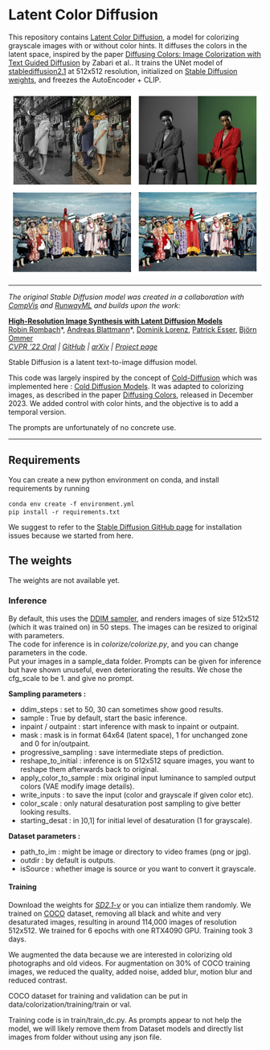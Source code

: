 # Latent Color Diffusion 

This repository contains [Latent Color Diffusion](https://github.com/Marie-ClairePRO/LatentColorDiffusion), a model for colorizing grayscale images with or without color hints. It diffuses the colors in the latent space, inspired by the paper [Diffusing Colors: Image Colorization with Text Guided Diffusion]() by Zabari et al..
It trains the UNet model of [stablediffusion2.1](https://huggingface.co/stabilityai/stable-diffusion-2-1) at 512x512 resolution, initialized on [Stable Diffusion weights](https://huggingface.co/stabilityai/stable-diffusion-2-1), and freezes the AutoEncoder + CLIP.

![alt text](https://github.com/Marie-ClairePRO/LatentColorDiffusion/blob/main/assets/asset.png)
 

________________
*The original Stable Diffusion model was created in a collaboration with [CompVis](https://arxiv.org/abs/2202.00512) and [RunwayML](https://runwayml.com/) and builds upon the work:*

[**High-Resolution Image Synthesis with Latent Diffusion Models**](https://ommer-lab.com/research/latent-diffusion-models/)<br/>
[Robin Rombach](https://github.com/rromb)\*,
[Andreas Blattmann](https://github.com/ablattmann)\*,
[Dominik Lorenz](https://github.com/qp-qp)\,
[Patrick Esser](https://github.com/pesser),
[Björn Ommer](https://hci.iwr.uni-heidelberg.de/Staff/bommer)<br/>
_[CVPR '22 Oral](https://openaccess.thecvf.com/content/CVPR2022/html/Rombach_High-Resolution_Image_Synthesis_With_Latent_Diffusion_Models_CVPR_2022_paper.html) |
[GitHub](https://github.com/CompVis/latent-diffusion) | [arXiv](https://arxiv.org/abs/2112.10752) | [Project page](https://ommer-lab.com/research/latent-diffusion-models/)_

Stable Diffusion is a latent text-to-image diffusion model.

This code was largely inspired by the concept of [Cold-Diffusion](https://arxiv.org/abs/2208.09392) which was implemented here : [Cold Diffusion Models](https://github.com/arpitbansal297/Cold-Diffusion-Models). It was adapted to colorizing images, as described in the paper [Diffusing Colors](https://arxiv.org/pdf/2312.04145), released in December 2023. We added control with color hints, and the objective is to add a temporal version.

The prompts are unfortunately of no concrete use.


________________________________
  
## Requirements

You can create a new python environment on conda, and install requirements by running

```
conda env create -f environment.yml
pip install -r requirements.txt
```

We suggest to refer to the [Stable Diffusion GitHub page](https://github.com/Stability-AI/stablediffusion) for installation issues because we started from here.

## The weights

The weights are not available yet.


### Inference

By default, this uses the [DDIM sampler](https://arxiv.org/abs/2010.02502), and renders images of size 512x512 (which it was trained on) in 50 steps. The images can be resized to original with parameters.<br/>
The code for inference is in *colorize/colorize.py*, and you can change parameters in the code.<br/>
Put your images in a sample_data folder. Prompts can be given for inference but have shown unuseful, even deteriorating the results. We chose the cfg_scale to be 1. and give no prompt.


**Sampling parameters :**<br/>

* ddim_steps : set to 50, 30 can sometimes show good results. <br/>
* sample : True by default, start the basic inference.<br/>
* inpaint / outpaint : start inference with mask to inpaint or outpaint.<br/>
* mask : mask is in format 64x64 (latent space), 1 for unchanged zone and 0 for in/outpaint.<br/>
* progressive_sampling : save intermediate steps of prediction.<br/>
* reshape_to_initial : inference is on 512x512 square images, you want to reshape them afterwards back to original.<br/>
* apply_color_to_sample : mix original input luminance to sampled output colors (VAE modify image details).<br/>
* write_inputs : to save the input (color and grayscale if given color etc).<br/>
* color_scale : only natural desaturation post sampling to give better looking results.<br/>
* starting_desat : in ]0,1] for initial level of desaturation (1 for grayscale).


**Dataset parameters :**<br/>

* path_to_im : might be image or directory to video frames (png or jpg).<br/>
* outdir : by default is outputs.<br/>
* isSource : whether image is source or you want to convert it grayscale.


#### Training

Download the weights for [_SD2.1-v_](https://huggingface.co/stabilityai/stable-diffusion-2-1) or you can intialize them randomly. We trained on [COCO](#) dataset, removing all black and white and very desaturated images, resulting in around 114,000 images of resolution 512x512. We trained for 6 epochs with one RTX4090 GPU. Training took 3 days.

We augmented the data because we are interested in colorizing old photographs and old videos. For augmentation on 30% of COCO training images, we reduced the quality, added noise, added blur, motion blur and reduced contrast.

COCO dataset for training and validation can be put in data/colorization/training/train or val. 

Training code is in train/train_dc.py. 
As prompts appear to not help the model, we will likely remove them from Dataset models and directly list images from folder without using any json file.

